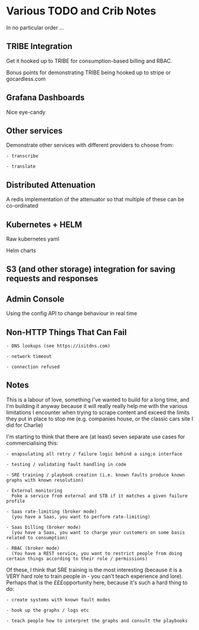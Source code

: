 # Various TODO and Crib Notes

In no particular order ...

## TRIBE Integration
Get it hooked up to TRIBE for consumption-based billing and RBAC.

Bonus points for demonstrating TRIBE being hooked up to stripe or gocardless.com

## Grafana Dashboards
Nice eye-candy

## Other services
Demonstrate other services with different providers to choose from:

    - transcribe

    - translate

## Distributed Attenuation
A redis implementation of the attenuator so that multiple of these can be co-ordinated

## Kubernetes + HELM
Raw kubernetes yaml

Helm charts

## S3 (and other storage) integration for saving requests and responses

## Admin Console
Using the config API to change behaviour in real time

## Non-HTTP Things That Can Fail

    - DNS lookups (see https://isitdns.com)

    - network timeout

    - connection refused

## Notes
This is a labour of love, something I've wanted to build for a long time, and I'm building it anyway because it will really really help me with the various limitations I encounter when trying to scrape content and exceed the limits they put in place to stop me (e.g. companies house, or the classic cars site I did for Charlie)

I'm starting to think that there are (at least) seven separate use cases for commercialising this:

    - enapsulating all retry / failure logic behind a sing;e interface

    - testing / validating fault handling in code

    - SRE training / playbook creation (i.e. known faults produce known graphs with known resolution)

    - External monitoring
      Poke a service from external and STB if it matches a given failure profile

    - Saas rate-limiting (broker mode)
      (you have a Saas, you want to perform rate-limiting)

    - Saas billing (broker mode)
      (you have a Saas, you want to charge your customers on some basis related to consumption)

    - RBAC (broker mode)
      (You have a REST service, you want to restrict people from doing certain things according to their role / permissions)

Of these, I think that SRE training is the most interesting (because it is a VERY hard role to train people in - you can't teach experience and lore).  Perhaps that is the £££opportunity here, because it's such a hard thing to do:

    - create systems with known fault modes

    - hook up the graphs / logs etc

    - teach people how to interpret the graphs and consult the playbooks

